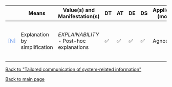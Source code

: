 |       | Means  | Value(s) and Manifestation(s)| DT|AT | DE | DS | Application (model) | Approach | Visual elements | Additional details
| ----------- |  --------------------------- | ---------------  |------------------------------|-------------| ----------------------|----------------------|----------------------------|--------------------|------------------------|--------------------------------- |
<span style="color:#6495ED">[N]</span> | Explanation by simplification |   *EXPLAINABILITY*<br> - Post-hoc explanations |✅ |✅ |✅ | ✅ | Agnostic |- Decision rule <br> - Decision tree|   |

[Back to "Tailored communication of system-related information"](../Table3A.md)

[Back to main page](../index.md)